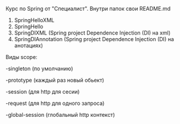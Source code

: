 Курс по Spring от "Специалист". Внутри папок свои README.md
1. SpringHelloXML
2. SpringHello
3. SpringDIXML (Spring project Dependence Injection (DI) на xml)
4. SpringDIAnnotation (Spring project Dependence Injection (DI) на анотациях)


Виды scope: 

-singleton (по умолчанию)

-prototype  (каждый раз новый обьект)

-session (для http для сесии)

-request (для http для одного запроса)

-global-session (глобальный http контекст)
